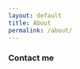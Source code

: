 ```yaml
---
layout: default
title: About
permalink: /about/
---
```

### Contact me
<script type="text/javascript">
var u = "loytynoja";
var h = "gmail.com";
var link = u + "@" + h ;
document.write("<a href='" + "mail" + "to:" + u + "@" + h + "'>" + link + "</a>");
</script>
